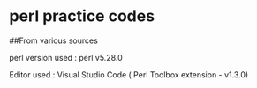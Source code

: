 # perl practice codes
##From various sources

perl version used : perl v5.28.0

Editor used : Visual Studio Code ( Perl Toolbox extension - v1.3.0)
